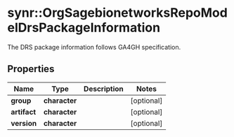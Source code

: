 # synr::OrgSagebionetworksRepoModelDrsPackageInformation

The DRS package information follows GA4GH specification.

## Properties
Name | Type | Description | Notes
------------ | ------------- | ------------- | -------------
**group** | **character** |  | [optional] 
**artifact** | **character** |  | [optional] 
**version** | **character** |  | [optional] 


